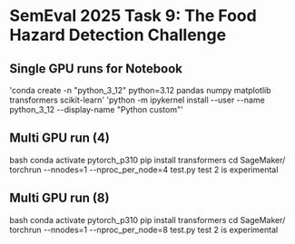 # SemEval 2025 Task 9: The Food Hazard Detection Challenge

## Single GPU runs for Notebook
'conda create -n "python_3_12" python=3.12 pandas numpy matplotlib transformers scikit-learn'
'python -m ipykernel install --user --name python_3_12  --display-name "Python custom"'

## Multi GPU run (4)
bash
conda activate pytorch_p310
pip install transformers
cd SageMaker/
torchrun --nnodes=1 --nproc_per_node=4 test.py 
test 2 is experimental

## Multi GPU run (8)
bash
conda activate pytorch_p310
pip install transformers
cd SageMaker/
torchrun --nnodes=1 --nproc_per_node=8 test.py 
test 2 is experimental